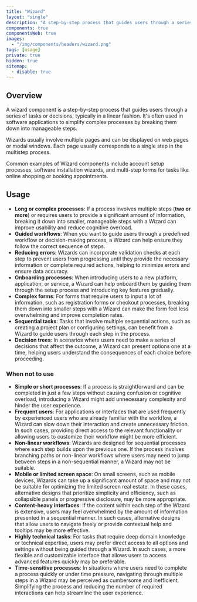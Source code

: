 ```yaml
---
title: "Wizard"
layout: "single"
description: "A step-by-step process that guides users through a series of tasks or decisions"
components: true
componentsWeb: true
images:
  - "/img/components/headers/wizard.png"
tags: [usage]
private: true
hidden: true
sitemap:
  - disable: true
---
```


## Overview

A wizard component is a step-by-step process that guides users through a series of tasks or decisions, typically in a linear fashion. It's often used in software applications to simplify complex processes by breaking them down into manageable steps.

Wizards usually involve multiple pages and can be displayed on web pages or modal windows. Each page usually corresponds to a single step in the multistep process.

Common examples of Wizard components include account setup processes, software installation wizards, and multi-step forms for tasks like online shopping or booking appointments.

## Usage

- **Long or complex processes**: If a process involves multiple steps (**two or more**) or requires users to provide a significant amount of information, breaking it down into smaller, manageable steps with a Wizard can improve usability and reduce cognitive overload.
- **Guided workflows**: When you want to guide users through a predefined workflow or decision-making process, a Wizard can help ensure they follow the correct sequence of steps.
- **Reducing errors**: Wizards can incorporate validation checks at each step to prevent users from progressing until they provide the necessary information or complete required actions, helping to minimize errors and ensure data accuracy.
- **Onboarding processes**: When introducing users to a new platform, application, or service, a Wizard can help onboard them by guiding them through the setup process and introducing key features gradually.
- **Complex forms**: For forms that require users to input a lot of information, such as registration forms or checkout processes, breaking them down into smaller steps with a Wizard can make the form feel less overwhelming and improve completion rates.
- **Sequential tasks**: Tasks that involve multiple sequential actions, such as creating a project plan or configuring settings, can benefit from a Wizard to guide users through each step in the process.
- **Decision trees**: In scenarios where users need to make a series of decisions that affect the outcome, a Wizard can present options one at a time, helping users understand the consequences of each choice before proceeding.

### When not to use

- **Simple or short processes**: If a process is straightforward and can be completed in just a few steps without causing confusion or cognitive overload, introducing a Wizard might add unnecessary complexity and hinder the user experience.
- **Frequent users**: For applications or interfaces that are used frequently by experienced users who are already familiar with the workflow, a Wizard can slow down their interaction and create unnecessary friction. In such cases, providing direct access to the relevant functionality or allowing users to customize their workflow might be more efficient.
- **Non-linear workflows**: Wizards are designed for sequential processes where each step builds upon the previous one. If the process involves branching paths or non-linear workflows where users may need to jump between steps in a non-sequential manner, a Wizard may not be suitable.
- **Mobile or limited screen space**: On small screens, such as mobile devices, Wizards can take up a significant amount of space and may not be suitable for optimizing the limited screen real estate. In these cases, alternative designs that prioritize simplicity and efficiency, such as collapsible panels or progressive disclosure, may be more appropriate.
- **Content-heavy interfaces**: If the content within each step of the Wizard is extensive, users may feel overwhelmed by the amount of information presented in a sequential manner. In such cases, alternative designs that allow users to navigate freely or provide contextual help and tooltips may be more effective.
- **Highly technical tasks**: For tasks that require deep domain knowledge or technical expertise, users may prefer direct access to all options and settings without being guided through a Wizard. In such cases, a more flexible and customizable interface that allows users to access advanced features quickly may be preferable.
- **Time-sensitive processes**: In situations where users need to complete a process quickly or under time pressure, navigating through multiple steps in a Wizard may be perceived as cumbersome and inefficient. Simplifying the process and reducing the number of required interactions can help streamline the user experience.
